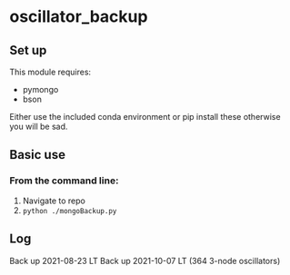 # oscillator_backup

## Set up
This module requires: 
* pymongo
* bson

Either use the included conda environment or pip install these otherwise you will be sad.

## Basic use
### From the command line:

1. Navigate to repo
2. ```python ./mongoBackup.py```


## Log

Back up 2021-08-23 LT
Back up 2021-10-07 LT (364 3-node oscillators)
